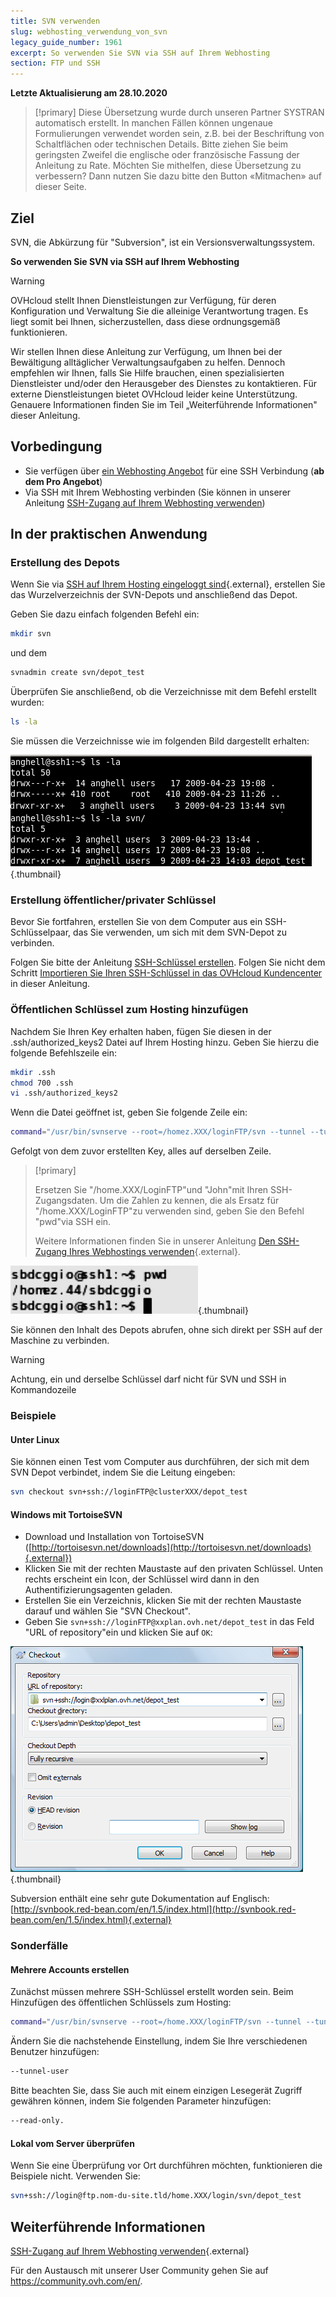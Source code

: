 ```yaml
---
title: SVN verwenden
slug: webhosting_verwendung_von_svn
legacy_guide_number: 1961
excerpt: So verwenden Sie SVN via SSH auf Ihrem Webhosting
section: FTP und SSH
---
```


**Letzte Aktualisierung am 28.10.2020**

> [!primary]
> Diese Übersetzung wurde durch unseren Partner SYSTRAN automatisch erstellt. In manchen Fällen können ungenaue Formulierungen verwendet worden sein, z.B. bei der Beschriftung von Schaltflächen oder technischen Details. Bitte ziehen Sie beim geringsten Zweifel die englische oder französische Fassung der Anleitung zu Rate. Möchten Sie mithelfen, diese Übersetzung zu verbessern? Dann nutzen Sie dazu bitte den Button «Mitmachen» auf dieser Seite.
>

## Ziel

SVN, die Abkürzung für "Subversion", ist ein Versionsverwaltungssystem. 

**So verwenden Sie SVN via SSH auf Ihrem Webhosting**

> [!warning]
>
> OVHcloud stellt Ihnen Dienstleistungen zur Verfügung, für deren Konfiguration und Verwaltung Sie die alleinige Verantwortung tragen. Es liegt somit bei Ihnen, sicherzustellen, dass diese ordnungsgemäß funktionieren.
> 
> Wir stellen Ihnen diese Anleitung zur Verfügung, um Ihnen bei der Bewältigung alltäglicher Verwaltungsaufgaben zu helfen. Dennoch empfehlen wir Ihnen, falls Sie Hilfe brauchen, einen spezialisierten Dienstleister und/oder den Herausgeber des Dienstes zu kontaktieren. Für externe Dienstleistungen bietet OVHcloud leider keine Unterstützung. Genauere Informationen finden Sie im Teil „Weiterführende Informationen" dieser Anleitung.
> 

## Vorbedingung

- Sie verfügen über [ein Webhosting Angebot](https://www.ovh.de/hosting/) für eine SSH Verbindung (**ab dem Pro Angebot**)
- Via SSH mit Ihrem Webhosting verbinden (Sie können in unserer Anleitung [SSH-Zugang auf Ihrem Webhosting verwenden](../webhosting_ssh_auf_ihren_webhostings/))

## In der praktischen Anwendung

### Erstellung des Depots

Wenn Sie via [SSH auf Ihrem Hosting eingeloggt sind](../webhosting_ssh_auf_ihren_webhostings/){.external}, erstellen Sie das Wurzelverzeichnis der SVN-Depots und anschließend das Depot.

Geben Sie dazu einfach folgenden Befehl ein:

```bash
mkdir svn
```

und dem

```bash
svnadmin create svn/depot_test
```

Überprüfen Sie anschließend, ob die Verzeichnisse mit dem Befehl erstellt wurden:

```bash
ls -la
```

Sie müssen die Verzeichnisse wie im folgenden Bild dargestellt erhalten:

![Hosting](images/3078.png){.thumbnail}

### Erstellung öffentlicher/privater Schlüssel

Bevor Sie fortfahren, erstellen Sie von dem Computer aus ein SSH-Schlüsselpaar, das Sie verwenden, um sich mit dem SVN-Depot zu verbinden.

Folgen Sie bitte der Anleitung [SSH-Schlüssel erstellen](https://docs.ovh.com/de/public-cloud/create-ssh-keys/). Folgen Sie nicht dem Schritt [Importieren Sie Ihren SSH-Schlüssel in das OVHcloud Kundencenter](https://docs.ovh.com/de/public-cloud/create-ssh-keys/#ihren-ssh-schlussel-ins-ovhcloud-kundencenter-importieren_1) in dieser Anleitung.

### Öffentlichen Schlüssel zum Hosting hinzufügen

Nachdem Sie Ihren Key erhalten haben, fügen Sie diesen in der .ssh/authorized_keys2 Datei auf Ihrem Hosting hinzu. Geben Sie hierzu die folgende Befehlszeile ein:

```bash
mkdir .ssh
chmod 700 .ssh
vi .ssh/authorized_keys2
```

Wenn die Datei geöffnet ist, geben Sie folgende Zeile ein:

```bash
command="/usr/bin/svnserve --root=/homez.XXX/loginFTP/svn --tunnel --tunnel-user=john",no-port-forwarding,no-agent-forwarding,no-X11-forwarding,no-pty
```

Gefolgt von dem zuvor erstellten Key, alles auf derselben Zeile.

> [!primary]
>
> Ersetzen Sie "/home.XXX/LoginFTP"und "John"mit Ihren SSH-Zugangsdaten.
> Um die Zahlen zu kennen, die als Ersatz für "/home.XXX/LoginFTP"zu verwenden sind, geben Sie den Befehl "pwd"via SSH ein.
>
> Weitere Informationen finden Sie in unserer Anleitung [Den SSH-Zugang Ihres Webhostings verwenden](../webhosting_ssh_auf_ihren_webhostings/){.external}.
> 

![Hosting](images/3080.png){.thumbnail}

Sie können den Inhalt des Depots abrufen, ohne sich direkt per SSH auf der Maschine zu verbinden.

> [!warning]
>
> Achtung, ein und derselbe Schlüssel darf nicht für SVN und SSH in
> Kommandozeile
> 

### Beispiele

#### Unter Linux

Sie können einen Test vom Computer aus durchführen, der sich mit dem SVN Depot verbindet, indem Sie die Leitung eingeben:

```bash
svn checkout svn+ssh://loginFTP@clusterXXX/depot_test
```

#### Windows mit TortoiseSVN

- Download und Installation von TortoiseSVN ([http://tortoisesvn.net/downloads](http://tortoisesvn.net/downloads){.external})
- Klicken Sie mit der rechten Maustaste auf den privaten Schlüssel. Unten rechts erscheint ein Icon, der Schlüssel wird dann in den Authentifizierungsagenten geladen.
- Erstellen Sie ein Verzeichnis, klicken Sie mit der rechten Maustaste darauf und wählen Sie "SVN Checkout". 
- Geben Sie `svn+ssh://loginFTP@xxplan.ovh.net/depot_test` in das Feld "URL of repository"ein und klicken Sie auf `OK`:

![Hosting](images/3081.png){.thumbnail}

Subversion enthält eine sehr gute Dokumentation auf Englisch: [http://svnbook.red-bean.com/en/1.5/index.html](http://svnbook.red-bean.com/en/1.5/index.html){.external}

### Sonderfälle

#### Mehrere Accounts erstellen

Zunächst müssen mehrere SSH-Schlüssel erstellt worden sein. Beim Hinzufügen des öffentlichen Schlüssels zum Hosting:

```bash
command="/usr/bin/svnserve --root=/home.XXX/loginFTP/svn --tunnel --tunnel-user=marc",no-port-forwarding,no-agent-forwarding,no-X11-forwarding,no-pty
```

Ändern Sie die nachstehende Einstellung, indem Sie Ihre verschiedenen Benutzer hinzufügen:

```bash
--tunnel-user
```

Bitte beachten Sie, dass Sie auch mit einem einzigen Lesegerät Zugriff gewähren können, indem Sie folgenden Parameter hinzufügen:

```bash
--read-only.
```

#### Lokal vom Server überprüfen

Wenn Sie eine Überprüfung vor Ort durchführen möchten, funktionieren die Beispiele nicht. Verwenden Sie:

```bash
svn+ssh://login@ftp.nom-du-site.tld/home.XXX/login/svn/depot_test
```

## Weiterführende Informationen

[SSH-Zugang auf Ihrem Webhosting verwenden](../webhosting_ssh_auf_ihren_webhostings/){.external}

Für den Austausch mit unserer User Community gehen Sie auf <https://community.ovh.com/en/>.
